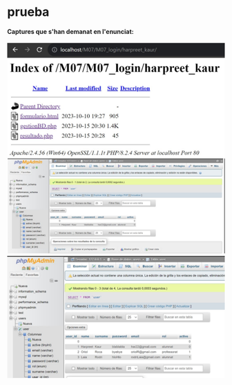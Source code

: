 # prueba
#### Captures que s'han demanat en l'enunciat:
![fitxers en execució Harpreet](ficherosEjHar.jpg)
![Abans de fer la conexió a BD Harpreet](beforeHar.jpg)
![Després de fer la conexió a BD Harpreet](afterHar.jpg)